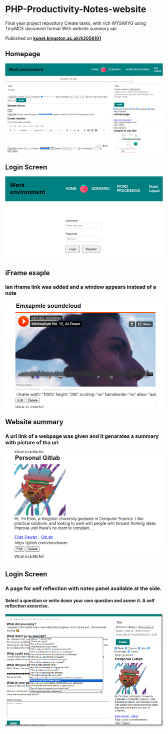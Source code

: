 # PHP-Productivity-Notes-website
Final year project repository Create tasks, with rich WYSIWYG using TinyMCE document format With website summary api 

Published on **[kunet.kingston.ac.uk/k2056101](kunet.kingston.ac.uk/k2056101)**

## Homepage
![Home Page](assets/Logged_in_home_page.png "Home page")

## Login Screen
![Login page](assets/Login_page.png "Login page")

## iFrame exaple
### Ian iframe link was added and a window appears instead of a note
![Iframe exaple](assets/iframe_loaded_exaple.png "iframe Example")

## Website summary
### A url link of a webpage was given and it genarates a summary with picture of tha url
![Page summary](assets/website-uses_website_summary_api.png "Page summary")

## Login Screen
### A page for self reflection with notes panel available at the side.
#### Select a question or write down your own question and aswer it. A self reflection excercise.
![Scenario page](assets/scenario_page_for_self_reflection_log.png "Scenario page")
